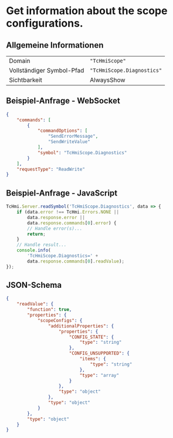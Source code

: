 # Get information about the scope configurations.

## Allgemeine Informationen

|  |  |
| - | - |
| Domain | `"TcHmiScope"` |
| Vollständiger Symbol-Pfad | `"TcHmiScope.Diagnostics"` |
| Sichtbarkeit | AlwaysShow |

## Beispiel-Anfrage - WebSocket

```json
{
    "commands": [
        {
            "commandOptions": [
                "SendErrorMessage",
                "SendWriteValue"
            ],
            "symbol": "TcHmiScope.Diagnostics"
        }
    ],
    "requestType": "ReadWrite"
}
```

## Beispiel-Anfrage - JavaScript

```javascript
TcHmi.Server.readSymbol('TcHmiScope.Diagnostics', data => {
    if (data.error !== TcHmi.Errors.NONE ||
        data.response.error ||
        data.response.commands[0].error) {
        // Handle error(s)...
        return;
    }
    // Handle result...
    console.info(
        'TcHmiScope.Diagnostics=' +
        data.response.commands[0].readValue);
});
```

## JSON-Schema

```json
{
    "readValue": {
        "function": true,
        "properties": {
            "scopeConfigs": {
                "additionalProperties": {
                    "properties": {
                        "CONFIG_STATE": {
                            "type": "string"
                        },
                        "CONFIG_UNSUPPORTED": {
                            "items": {
                                "type": "string"
                            },
                            "type": "array"
                        }
                    },
                    "type": "object"
                },
                "type": "object"
            }
        },
        "type": "object"
    }
}
```
